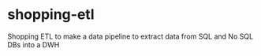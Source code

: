 # shopping-etl
Shopping ETL to make a data pipeline to extract data from SQL and No SQL DBs into a DWH
